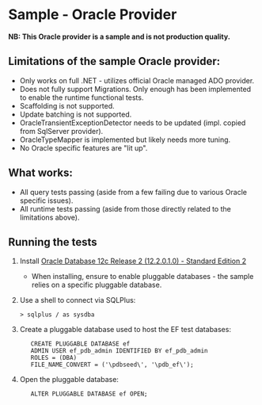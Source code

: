 # Sample - Oracle Provider

**NB: This Oracle provider is a sample and is not production quality.**

## Limitations of the sample Oracle provider:

- Only works on full .NET - utilizes official Oracle managed ADO provider.
- Does not fully support Migrations. Only enough has been implemented to enable the runtime functional tests.
- Scaffolding is not supported.
- Update batching is not supported.
- OracleTransientExceptionDetector needs to be updated (impl. copied from SqlServer provider).
- OracleTypeMapper is implemented but likely needs more tuning.
- No Oracle specific features are "lit up".

## What works:

- All query tests passing (aside from a few failing due to various Oracle specific issues).
- All runtime tests passing (aside from those directly related to the limitations above).

## Running the tests

1) Install [Oracle Database 12c Release 2 (12.2.0.1.0) - Standard Edition 2](http://www.oracle.com/technetwork/database/enterprise-edition/downloads/index.html)
    - When installing, ensure to enable pluggable databases - the sample relies on a specific pluggable database.

2) Use a shell to connect via SQLPlus:

    ```
    > sqlplus / as sysdba
    ```

3) Create a pluggable database used to host the EF test databases:

    ```
       CREATE PLUGGABLE DATABASE ef
       ADMIN USER ef_pdb_admin IDENTIFIED BY ef_pdb_admin
       ROLES = (DBA)
       FILE_NAME_CONVERT = ('\pdbseed\', '\pdb_ef\');
    ```

4) Open the pluggable database:

    ```
       ALTER PLUGGABLE DATABASE ef OPEN;
    ```
